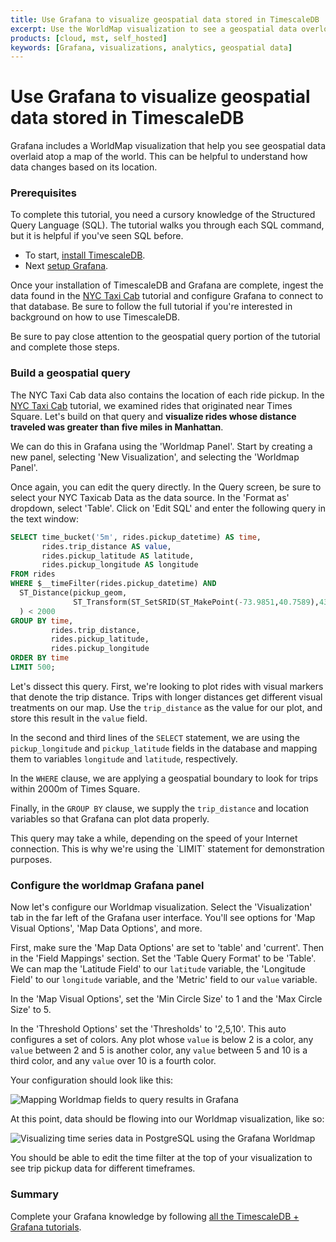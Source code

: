 ```yaml
---
title: Use Grafana to visualize geospatial data stored in TimescaleDB
excerpt: Use the WorldMap visualization to see a geospatial data overload on a map of the world
products: [cloud, mst, self_hosted]
keywords: [Grafana, visualizations, analytics, geospatial data]
---
```


# Use Grafana to visualize geospatial data stored in TimescaleDB

Grafana includes a WorldMap visualization that help you see geospatial data overlaid
atop a map of the world. This can be helpful to understand how data changes based on
its location.

### Prerequisites

To complete this tutorial, you need a cursory knowledge of the Structured Query
Language (SQL). The tutorial walks you through each SQL command, but it is
helpful if you've seen SQL before.

*   To start, [install TimescaleDB][install-timescale].
*   Next [setup Grafana][install-grafana].

Once your installation of TimescaleDB and Grafana are complete, ingest the data found
in the [NYC Taxi Cab][nyc-taxi] tutorial and configure Grafana to connect
to that database. Be sure to follow the full tutorial if you're interested in background
on how to use TimescaleDB.

<Highlight type="tip">
 Be sure to pay close attention to the geospatial query portion
 of the tutorial and complete those steps.

</Highlight>

### Build a geospatial query

The NYC Taxi Cab data also contains the location of each ride pickup. In the
[NYC Taxi Cab][nyc-taxi] tutorial, we examined rides that originated
near Times Square. Let's build on that query and
**visualize rides whose distance traveled was greater than five miles in Manhattan**.

We can do this in Grafana using the 'Worldmap Panel'. Start by creating a
new panel, selecting 'New Visualization', and selecting the 'Worldmap Panel'.

Once again, you can edit the query directly. In the Query screen, be sure
to select your NYC Taxicab Data as the data source. In the 'Format as' dropdown,
select 'Table'. Click on 'Edit SQL' and enter the following query in the text window:

```sql
SELECT time_bucket('5m', rides.pickup_datetime) AS time,
       rides.trip_distance AS value,
       rides.pickup_latitude AS latitude,
       rides.pickup_longitude AS longitude
FROM rides
WHERE $__timeFilter(rides.pickup_datetime) AND
  ST_Distance(pickup_geom,
              ST_Transform(ST_SetSRID(ST_MakePoint(-73.9851,40.7589),4326),2163)
  ) < 2000
GROUP BY time,
         rides.trip_distance,
         rides.pickup_latitude,
         rides.pickup_longitude
ORDER BY time
LIMIT 500;
```

Let's dissect this query. First, we're looking to plot rides with visual markers that
denote the trip distance. Trips with longer distances get different visual treatments
on our map. Use the `trip_distance` as the value for our plot, and store
this result in the `value` field.

In the second and third lines of the `SELECT` statement, we are using the `pickup_longitude`
and `pickup_latitude` fields in the database and mapping them to variables `longitude`
and `latitude`, respectively.

In the `WHERE` clause, we are applying a geospatial boundary to look for trips within
2000m of Times Square.

Finally, in the `GROUP BY` clause, we supply the `trip_distance` and location variables
so that Grafana can plot data properly.

<Highlight type="warning">
 This query may take a while, depending on the speed of your Internet connection. This
 is why we're using the `LIMIT` statement for demonstration purposes.

</Highlight>

### Configure the worldmap Grafana panel

Now let's configure our Worldmap visualization. Select the 'Visualization' tab in the far
left of the Grafana user interface. You'll see options for 'Map Visual Options', 'Map Data Options',
and more.

First, make sure the 'Map Data Options' are set to 'table' and 'current'.  Then in
the 'Field Mappings' section. Set the 'Table Query Format' to be 'Table'.
We can map the 'Latitude Field' to our `latitude` variable, the 'Longitude Field' to
our `longitude` variable, and the 'Metric' field to our `value` variable.

In the 'Map Visual Options', set the 'Min Circle Size' to 1 and the 'Max Circle Size' to 5.

In the 'Threshold Options' set the 'Thresholds' to '2,5,10'. This auto configures a set
of colors. Any plot whose `value` is below 2 is a color, any `value` between 2 and 5 is another color, any `value` between 5 and 10 is a third color, and any `value` over 10
is a fourth color.

Your configuration should look like this:

<img class="main-content__illustration" src="https://assets.iobeam.com/images/docs/screenshots-for-grafana-tutorial/grafana-fieldmapping.png" alt="Mapping Worldmap fields to query results in Grafana"/>

At this point, data should be flowing into our Worldmap visualization, like so:

<img class="main-content__illustration" src="https://assets.iobeam.com/images/docs/screenshots-for-grafana-tutorial/grafana_worldmap_query_results.png" alt="Visualizing time series data in PostgreSQL using the Grafana Worldmap"/>

You should be able to edit the time filter at the top of your visualization to see trip pickup data
for different timeframes.

### Summary

Complete your Grafana knowledge by following [all the TimescaleDB + Grafana tutorials][tutorial-grafana].

[install-grafana]: /tutorials/:currentVersion:/grafana/installation
[install-timescale]: /getting-started/latest/
[nyc-taxi]: /tutorials/:currentVersion:/nyc-taxi-cab
[tutorial-grafana]: /tutorials/:currentVersion:/grafana
